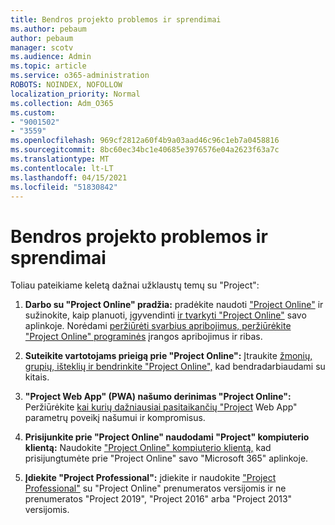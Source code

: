 ```yaml
---
title: Bendros projekto problemos ir sprendimai
ms.author: pebaum
author: pebaum
manager: scotv
ms.audience: Admin
ms.topic: article
ms.service: o365-administration
ROBOTS: NOINDEX, NOFOLLOW
localization_priority: Normal
ms.collection: Adm_O365
ms.custom:
- "9001502"
- "3559"
ms.openlocfilehash: 969cf2812a60f4b9a03aad46c96c1eb7a0458816
ms.sourcegitcommit: 8bc60ec34bc1e40685e3976576e04a2623f63a7c
ms.translationtype: MT
ms.contentlocale: lt-LT
ms.lasthandoff: 04/15/2021
ms.locfileid: "51830842"
---
```

# <a name="project-common-issues-and-resolutions"></a>Bendros projekto problemos ir sprendimai

Toliau pateikiame keletą dažnai užklaustų temų su "Project":

1. **Darbo su "Project Online" pradžia:** pradėkite naudoti ["Project Online"](https://docs.microsoft.com/ProjectOnline/get-started-with-project-online) ir sužinokite, kaip planuoti, įgyvendinti [ir tvarkyti "Project Online"](https://docs.microsoft.com/projectonline/project-online) savo aplinkoje.   Norėdami [peržiūrėti svarbius apribojimus, peržiūrėkite "Project Online" programinės](https://docs.microsoft.com/ProjectOnline/project-online-software-boundaries-and-limits) įrangos apribojimus ir ribas.

2. **Suteikite vartotojams prieigą prie "Project Online":** Įtraukite [žmonių, grupių, išteklių ir bendrinkite "Project Online",](https://docs.microsoft.com/projectonline/step-2-add-people-to-project-online) kad bendradarbiaudami su kitais. 

3. **"Project Web App" (PWA) našumo derinimas "Project Online":** Peržiūrėkite [kai kurių dažniausiai pasitaikančių "Project](https://docs.microsoft.com/projectonline/tune-project-online-performance) Web App" parametrų poveikį našumui ir kompromisus.

4. **Prisijunkite prie "Project Online" naudodami "Project" kompiuterio klientą:** Naudokite ["Project Online" kompiuterio klientą,](https://docs.microsoft.com/projectonline/connect-to-project-online-with-the-project-online-desktop-client) kad prisijungtumėte prie "Project Online" savo "Microsoft 365" aplinkoje. 

5. **Įdiekite "Project Professional":** įdiekite ir naudokite ["Project Professional"](https://support.office.com/article/install-project-7059249b-d9fe-4d61-ab96-5c5bf435f281) su "Project Online" prenumeratos versijomis ir ne prenumeratos "Project 2019", "Project 2016" arba "Project 2013" versijomis.
